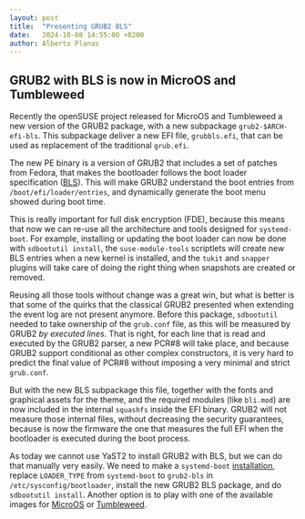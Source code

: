 ```yaml
---
layout: post
title:  "Presenting GRUB2 BLS"
date:   2024-10-08 14:55:00 +0200
author: Alberto Planas
---
```


## GRUB2 with BLS is now in MicroOS and Tumbleweed

Recently the openSUSE project released for MicroOS and Tumbleweed a
new version of the GRUB2 package, with a new subpackage
`grub2-$ARCH-efi-bls`.  This subpackage deliver a new EFI file,
`grubbls.efi`, that can be used as replacement of the traditional
`grub.efi`.

The new PE binary is a version of GRUB2 that includes a set of patches
from Fedora, that makes the bootloader follows the boot loader
specification ([BLS](https://uapi-group.org/specifications/specs/boot_loader_specification/)).  This will make GRUB2 understand the boot
entries from `/boot/efi/loader/entries`, and dynamically generate the boot
menu showed during boot time.

This is really important for full disk encryption (FDE), because this
means that now we can re-use all the architecture and tools designed
for `systemd-boot`.  For example, installing or updating the boot
loader can now be done with `sdbootutil install`, the
`suse-module-tools` scriptlets will create new BLS entries when a new
kernel is installed, and the `tukit` and `snapper` plugins will take
care of doing the right thing when snapshots are created or removed.

Reusing all those tools without change was a great win, but what is
better is that some of the quirks that the classical GRUB2 presented
when extending the event log are not present anymore.  Before this
package, `sdbootutil` needed to take ownership of the `grub.conf`
file, as this will be measured by GRUB2 *by executed lines*.  That is
right, for each line that is read and executed by the GRUB2 parser, a
new PCR#8 will take place, and because GRUB2 support conditional as
other complex constructors, it is very hard to predict the final value
of PCR#8 without imposing a very minimal and strict `grub.conf`.

But with the new BLS subpackage this file, together with the fonts and
graphical assets for the theme, and the required modules (like
`bli.mod`) are now included in the internal `squashfs` inside the EFI
binary.  GRUB2 will not measure those internal files, without
decreasing the security guarantees, because is now the firmware the
one that measures the full EFI when the bootloader is executed during
the boot process.

As today we cannot use YaST2 to install GRUB2 with BLS, but we can do
that manually very easily.  We need to make a `systemd-boot`
[installation](https://en.opensuse.org/Portal:MicroOS/FDE#Installation_with_YaST), replace `LOADER_TYPE` from `systemd-boot` to
`grub2-bls` in `/etc/sysconfig/bootloader`, install the new GRUB2 BLS package, and do `sdbootutil
install`.  Another option is to play with one of the available images
for [MicroOS](https://download.opensuse.org/tumbleweed/appliances/openSUSE-MicroOS.x86_64-kvm-and-xen-grub-bls.qcow2) or [Tumbleweed]( https://download.opensuse.org/tumbleweed/appliances/openSUSE-Tumbleweed-Minimal-VM.x86_64-kvm-and-xen-grub-bls.qcow2).
